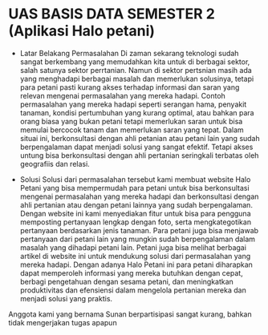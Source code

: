 # UAS BASIS DATA SEMESTER 2 (Aplikasi Halo petani)



- Latar Belakang Permasalahan
  Di zaman sekarang teknologi sudah sangat berkembang yang memudahkan kita untuk di berbagai sektor, salah satunya sektor perrtanian. Namun di sektor pertsnian masih ada yang menghadapi berbagai masalah dan memerlukan solusinya, tetapi para petani pasti kurang akses terhadap informasi dan saran yang relevan mengenai permasalahan yang mereka hadapi. Contoh permasalahan yang mereka hadapi seperti serangan hama, penyakit tanaman, kondisi pertumbuhan yang kurang optimal, atau bahkan para orang biasa yang bukan petani tetapi memerlukan saran untuk bisa memulai bercocok tanam dan memerlukan saran yang tepat. Dalam situai ini, berkonsultasi dengan ahli petanian atau petani lain yang sudah berpengalaman dapat menjadi solusi yang sangat efektif. Tetapi akses untung bisa berkonsultasi dengan ahli pertanian seringkali terbatas oleh geografiis dan relasi.

- Solusi 
  Solusi dari permasalahan tersebut kami membuat website Halo Petani yang bisa mempermudah para petani untuk bisa berkonsultasi mengenai permasalahan yang mereka hadapi dan berkonsultasi dengan ahli pertanian atau dengan petani lainnya yang sudah berpengalaman. Dengan website ini kami menyediakan fitur untuk bisa para pengguna memposting pertanyaan lengkap dengan foto, serta mengkategotikan pertanyaan berdasarkan jenis tanaman. Para petani juga bisa menjawab pertanyaan dari petani lain yang mungkin sudah berpengalaman dalam masalah yang dihadapi petani lain. Petani juga bisa melihat berbagai artikel di website ini untuk mendukung solusi dari permasalahan yang mereka hadapi.
    Dengan adanya Halo Petani ini para petani diharapkan dapat  memperoleh informasi yang mereka butuhkan dengan cepat, berbagi pengetahuan dengan sesama petani, dan meningkatkan produktivitas dan efensiensi dalam mengelola pertanian mereka dan menjadi solusi yang praktis.

Anggota kami yang bernama Sunan berpartisipasi sangat kurang, bahkan tidak mengerjakan tugas apapun



  
